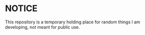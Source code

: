 # NOTICE
This repository is a temporary holding place for random things I am developing, not meant for public use.
